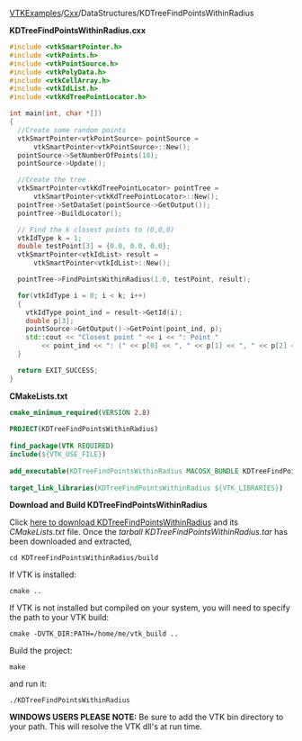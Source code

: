 [VTKExamples](/index/)/[Cxx](/Cxx)/DataStructures/KDTreeFindPointsWithinRadius

**KDTreeFindPointsWithinRadius.cxx**
```c++
#include <vtkSmartPointer.h>
#include <vtkPoints.h>
#include <vtkPointSource.h>
#include <vtkPolyData.h>
#include <vtkCellArray.h>
#include <vtkIdList.h>
#include <vtkKdTreePointLocator.h>

int main(int, char *[])
{
  //Create some random points
  vtkSmartPointer<vtkPointSource> pointSource =
      vtkSmartPointer<vtkPointSource>::New();
  pointSource->SetNumberOfPoints(10);
  pointSource->Update();

  //Create the tree
  vtkSmartPointer<vtkKdTreePointLocator> pointTree =
      vtkSmartPointer<vtkKdTreePointLocator>::New();
  pointTree->SetDataSet(pointSource->GetOutput());
  pointTree->BuildLocator();

  // Find the k closest points to (0,0,0)
  vtkIdType k = 1;
  double testPoint[3] = {0.0, 0.0, 0.0};
  vtkSmartPointer<vtkIdList> result =
      vtkSmartPointer<vtkIdList>::New();

  pointTree->FindPointsWithinRadius(1.0, testPoint, result);

  for(vtkIdType i = 0; i < k; i++)
  {
    vtkIdType point_ind = result->GetId(i);
    double p[3];
    pointSource->GetOutput()->GetPoint(point_ind, p);
    std::cout << "Closest point " << i << ": Point "
        << point_ind << ": (" << p[0] << ", " << p[1] << ", " << p[2] << ")" << std::endl;
  }

  return EXIT_SUCCESS;
}
```
**CMakeLists.txt**
```cmake
cmake_minimum_required(VERSION 2.8)
 
PROJECT(KDTreeFindPointsWithinRadius)
 
find_package(VTK REQUIRED)
include(${VTK_USE_FILE})
 
add_executable(KDTreeFindPointsWithinRadius MACOSX_BUNDLE KDTreeFindPointsWithinRadius.cxx)
 
target_link_libraries(KDTreeFindPointsWithinRadius ${VTK_LIBRARIES})
```

**Download and Build KDTreeFindPointsWithinRadius**

Click [here to download KDTreeFindPointsWithinRadius](https://github.com/lorensen/VTKWikiExamplesTarballs/raw/master/KDTreeFindPointsWithinRadius.tar) and its *CMakeLists.txt* file.
Once the *tarball KDTreeFindPointsWithinRadius.tar* has been downloaded and extracted,
```
cd KDTreeFindPointsWithinRadius/build 
```
If VTK is installed:
```
cmake ..
```
If VTK is not installed but compiled on your system, you will need to specify the path to your VTK build:
```
cmake -DVTK_DIR:PATH=/home/me/vtk_build ..
```
Build the project:
```
make
```
and run it:
```
./KDTreeFindPointsWithinRadius
```
**WINDOWS USERS PLEASE NOTE:** Be sure to add the VTK bin directory to your path. This will resolve the VTK dll's at run time.

